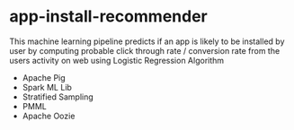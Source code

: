# app-install-recommender
This machine learning pipeline predicts if an app is likely to be installed by user by computing probable click through rate / conversion rate from the users activity on web using Logistic Regression Algorithm 

* Apache Pig
* Spark ML Lib
* Stratified Sampling
* PMML
* Apache Oozie
